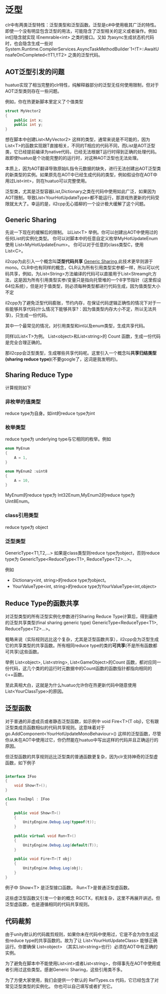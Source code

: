 # 泛型

clr中有两类泛型特性：泛型类型和泛型函数。泛型是c#中使用极其广泛的特性。即使一个没有明显包含泛型的用法，可能隐含了泛型相关的定义或者操作。例如 int[]隐含就实现 IEnemrable&lt;int&gt; 之类的接口。又如 为async生成状态机代码时，也会隐含生成一些对System.Runtime.CompilerServices.AsyncTaskMethodBuilder`1&lt;!T&gt;::AwaitUnsafeOnCompleted&lt;!!T1,!!T2&gt; 之类的泛型代码。

## AOT泛型引发的问题

huatuo实现了相当完整的clr特性，纯解释器部分的泛型无任何使用限制，但对于AOT泛型类则存在一些问题。

例如，你在热更新脚本里定义了个值类型

```c#
struct MyVector2
{
    public int x;
    public int y;
}
```

想在脚本中创建List&lt;MyVector2&gt; 这样的类型，通常来说是不可能的，因为List&lt;T&gt;的函数实现跟T直接相关，不同的T相应的代码不同，而List是AOT泛型类，它已经提前编译为native代码，已经无法根据T运行时得到正确的处理代码。故即使huatuo是个功能完整的的运行时，对这种AOT泛型也无法处理。

本质上，因为AOT翻译导致原始IL指令元数据的缺失，进行无法创建出AOT泛型类的新类型的实例。如果原先在AOT中已经生成代码的类型，例如假设你在AOT中用过List&lt;int&gt;，则在huatuo可以完整使用。

泛型类，尤其是泛型容器List,Dictionary之类在代码中使用如此广泛，如果因为AOT限制，导致List&lt;YourHotUpdateType&gt;都不能运行，那游戏热更新的代码受限就太大了。幸运的是，il2cpp无心插柳的一个设计极大缓解了这个问题。

## Generic Sharing

先说一下现在的缓解后的限制。 以List&lt;T&gt; 举例。你可以创建出AOT中使用过的任何List的实例化类型。 你可以对脚本中的任意自定义枚举MyHotUpdateEnum使用 List&lt;MyHotUpdateEnum&gt;。 你可以对于任意的class类型C，使用List&lt;C&gt;。

il2cpp为此引入一个概念叫**泛型代码共享** [Generic Sharing](https://blog.unity.com/technology/il2cpp-internals-generic-sharing-implementation),此技术更早则源于mono。CLR中也有同样的概念，CLR认为所有引用类型实参都一样，所以可以代码共享，例如，为List&lt;String&gt;方法编译的代码可以直接用于List&lt;Streamglt;方法，这是因为所有引用类型实参/变量只是指向托管堆的一个8字节指针（这里假设64位系统），但是对于值类型，则必须每种类型都进行代码生成，因为值类型大小不定

il2cpp为了避免泛型代码膨胀，节约内存，在保证代码逻辑正确性的情况下对于一些能够共享代码(什么情况下能够共享?：因为值类型内存大小不定，所以无法共享)，只生成一份代码。

其中一个最常见的情况，对引用类型和int以及enum类型，生成共享代码。

同样以List&lt;T&gt;为例。 List&lt;object&gt;和List&lt;string&gt;的 Count 函数，生成一份代码是完全合理正确的。

那il2cpp会泛型类型，生成哪些共享代码呢。这里引入一个概念叫**共享归结类型(sharing reduce type)**(不要google了，这词是我发明的)。

## Sharing Reduce Type

计算规则如下

### 非枚举的值类型

reduce type为自身。如int的reduce type为int

### 枚举类型

reduce type为 underlying type与它相同的枚举。例如

```c#
enum MyEnum 
{
    A = 1,
}

enum MyEnum2 :uint8
{
    A = 10,
}
```

MyEnum的reduce type为 Int32Enum,MyEnum2的reduce type为 Uint8Enum。

### class引用类型

reduce type为 object

### 泛型类型

GenericType&lt;T1,T2,...&gt; 如果是class类型则reduce type为object，否则reduce type为 GenericType&lt;ReduceType&lt;T1&gt;, ReduceType&lt;T2&gt;...&gt;。

例如

- Dictionary&lt;int, string&gt;的reduce type为object。
- YourValueType&lt;int, string&gt;的reduce type为YourValueType&lt;int,object&gt;

## Reduce Type的函数共享

对泛型类型的所有泛型实例化参数进行Sharing Reduce Type计算后，得到最终的泛型共享类型(final sharing generic type) GenericType&lt;ReduceType&lt;T1&gt;, ReduceType&lt;T2&gt;...&gt;。

粗略来说（实际规则远比这个复杂，尤其是泛型函数共享），il2cpp会为泛型生成它的共享类型的共享函数。所有相同reduce type的类的**可共享**(不是所有函数都可共享)这些函数。

举例 List&lt;object&gt;, List&lt;string&gt;, List&lt;GameObject&gt;的Count 函数，都对应同一份代码，这几个类的的运行时元数据中的Count函数的函数指针都指向相同的c++函数。

至此真相大白，这就是为什么huatuo允许你在热更新代码中随意使用List&lt;YourClassType&gt;的原因。

## 泛型函数

对于普通的非虚成员或者静态泛型函数，如示例中 void Fire&lt;T&gt;(T obj)，它有跟泛型类成员函数相似的代码共享规则。这意味着对于 go.AddComponent&lt;YourHotUpdateMonoBehaviour&gt;() 这样的泛型函数，尽管你从未在AOT中使用过它，你仍然能在huatuo中写出这样的代码并且正确运行的原因。

但泛型函数的共享规则远比泛型类的普通函数更复杂，因为clr支持神奇的泛型虚函数，如下例子

```c#

interface IFoo
{
    void Show<T>();
}

class FooImpl : IFoo
{
    
    public void Show<T>()
    {
        UnityEngine.Debug.Log(typeof(t));
    }
    
    public virtual void Run<T>()
    {
        UnityEngine.Debug.Log(default(T));
    }
    
    public void Fire<T>(T obj)
    {
        UnityEngine.Debug.Log(obj);
    }
}

```

例子中 Show&lt;T&gt; 是泛型接口函数。 Run&lt;T&gt;是普通泛型虚函数。

这些虚泛型函数又引发一个新的概念 RGCTX，机制复杂，这里不再展开讲述。但泛型虚函数，也是遵循相同的代码共享规则。

## 代码裁剪

由于unity默认的代码裁剪规则，如果你未在代码中使用过，它是不会为你生成这些reduce type的共享函数的。故为了让 List&lt;YourHotUpdateClass&gt; 能够正确运行。你要确保 List&lt;object&gt; （其实List&lt;string&gt;也行）必须在AOT中有正确的实例。

为了避免在脚本中不能使用List&lt;int&gt;或者List&lt;string&gt;，你得事先在AOT中使用或者引用过这些类型。感谢Generic Sharing，这些引用类不多。

为了方便大家使用，我们会提供一个默认的 RefTypes.cs 代码，它已经包含了对常见泛型类型的实例化。 你也可以自己填写或者扩充它。
